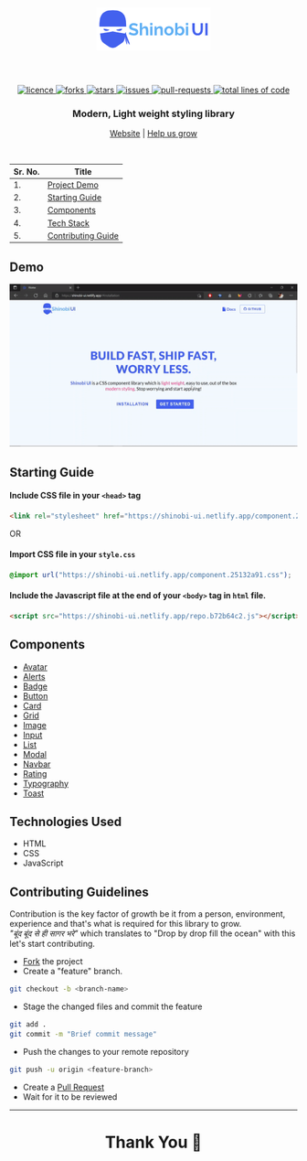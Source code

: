 <h1 align="center">
  <br />
  <a href="https://shinobi-ui.netlify.app/color/color"><img src="https://github.com/vinc3nati/shinobi-UI/blob/dev/assets/logo.png" alt="logo" width="200"></a>
  <br />
  <br />
</h1>

<!-- PROJECT SHIELDS -->
<p align="center">
  <a href="https://github.com/vinc3nati/shinobi-UI/blob/dev/LICENSE" target="blank">
  <img src="https://img.shields.io/github/license/vinc3nati/shinobi-UI?style=for-the-badge" alt="licence" />
  </a>
  <a href="https://github.com/vinc3nati/shinobi-UI/fork" target="blank">
  <img src="https://img.shields.io/github/forks/vinc3nati/shinobi-UI?style=for-the-badge" alt="forks"/>
  </a>
  <a href="https://github.com/vinc3nati/shinobi-UI/stargazers" target="blank">
  <img src="https://img.shields.io/github/stars/vinc3nati/shinobi-UI?style=for-the-badge" alt="stars"/>
  </a>
  <a href="https://github.com/vinc3nati/shinobi-UI/issues" target="blank">
  <img src="https://img.shields.io/github/issues/vinc3nati/shinobi-UI?style=for-the-badge" alt="issues"/>
  </a>
  <a href="https://github.com/vinc3nati/shinobi-UI/pulls" target="blank">
  <img src="https://img.shields.io/github/issues-pr/vinc3nati/shinobi-UI?color=important&style=for-the-badge" alt="pull-requests"/>
  </a>
  <a href="https://github.com/vinc3nati/shinobi-UI/graphs/code-frequency" target="blank">
  <img src="https://img.shields.io/tokei/lines/github/vinc3nati/shinobi-UI?label=total%20lines%20of%20code&color=9cf&style=for-the-badge" alt="total lines of code"/>
  </a>
</p>

<!-- PROJECT SUBTITLE -->
<h3 align="center">Modern, Light weight styling library</h3>

<p align="center">
  <a href="https://shinobi-ui.netlify.app/">Website</a>
  |
  <a href="https://github.com/vinc3nati/shinobi-UI/issues">Help us grow</a>
</p>
<br />

<!-- TABLE OF CONTENT -->

| Sr. No. | Title                               |
| ------- | ----------------------------------- |
| 1.      | [Project Demo](#demo)               |
| 2.      | [Starting Guide](#starting-guide)   |
| 3.      | [Components](#components)           |
| 4.      | [Tech Stack](#tech-stack)           |
| 5.      | [Contributing Guide](#contributing) |

<!-- Project Demo -->

<a name="demo"></a>

## Demo

![demo video](https://github.com/vinc3nati/shinobi-UI/blob/dev/assets/demo.gif)

<!-- Starting Guide -->

<a name="starting-guide"></a>

## Starting Guide

#### Include CSS file in your `<head>` tag

```HTML
<link rel="stylesheet" href="https://shinobi-ui.netlify.app/component.25132a91.css"/>
```

OR

#### Import CSS file in your `style.css`

```CSS
@import url("https://shinobi-ui.netlify.app/component.25132a91.css");
```

#### Include the Javascript file at the end of your `<body>` tag in `html` file.

```HTML
<script src="https://shinobi-ui.netlify.app/repo.b72b64c2.js"></script>
```

<!-- Components -->

<a name="components"></a>

## Components

- [Avatar](https://shinobi-ui.netlify.app/components/avatar/avatar)
- [Alerts](https://shinobi-ui.netlify.app/components/alert/alert)
- [Badge](https://shinobi-ui.netlify.app/components/badge/badge)
- [Button](https://shinobi-ui.netlify.app/components/button/button)
- [Card](https://shinobi-ui.netlify.app/components/card/card)
- [Grid](https://shinobi-ui.netlify.app/components/grid/grid)
- [Image](https://shinobi-ui.netlify.app/components/image/image)
- [Input](https://shinobi-ui.netlify.app/components/input/input)
- [List](https://shinobi-ui.netlify.app/components/list/list)
- [Modal](https://shinobi-ui.netlify.app/components/modal/modal)
- [Navbar](https://shinobi-ui.netlify.app/components/navbar/navbar)
- [Rating](https://shinobi-ui.netlify.app/components/rating/rating)
- [Typography](https://shinobi-ui.netlify.app/components/typography/typography)
- [Toast](https://shinobi-ui.netlify.app/components/toast/toast)

<!-- Tech Stack -->

<a name="tech-stack"></a>

## Technologies Used

- HTML
- CSS
- JavaScript

<!-- Contributing Guidelines -->

<a name="contributing"></a>

## Contributing Guidelines

Contribution is the key factor of growth be it from a person, environment, experience and that's what is required for this library to grow.
<br/>
_"बूंद बूंद से ही सागर भरे"_ which translates to "Drop by drop fill the ocean" with this let's start contributing.
<br/>

- [Fork](https://github.com/vinc3nati/shinobi-UI/fork) the project
- Create a "feature" branch.

```BASH
git checkout -b <branch-name>
```

- Stage the changed files and commit the feature

```BASH
git add .
git commit -m "Brief commit message"
```

- Push the changes to your remote repository

```BASH
git push -u origin <feature-branch>
```

- Create a [Pull Request](https://github.com/vinc3nati/shinobi-UI/pulls)
- Wait for it to be reviewed

---

<h1 align="center">Thank You 🙏</h1>
